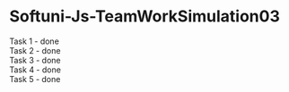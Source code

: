 # Softuni-Js-TeamWorkSimulation03

Task 1 - done\
Task 2 - done\
Task 3 - done\
Task 4 - done\
Task 5 - done
